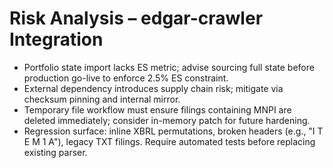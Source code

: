 # Risk Analysis – edgar-crawler Integration

- Portfolio state import lacks ES metric; advise sourcing full state before production go-live to enforce 2.5% ES constraint.
- External dependency introduces supply chain risk; mitigate via checksum pinning and internal mirror.
- Temporary file workflow must ensure filings containing MNPI are deleted immediately; consider in-memory patch for future hardening.
- Regression surface: inline XBRL permutations, broken headers (e.g., "I T E M 1 A"), legacy TXT filings. Require automated tests before replacing existing parser.
